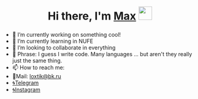 <h1 align="center">Hi there, I'm <a href="https://creativity-start.art/" target="_blank">Max</a> 
<img src="https://github.com/blackcater/blackcater/raw/main/images/Hi.gif" height="35"/></h1>
<h3 align="center"></h3>

- 🔭 I’m currently working on something cool!
- 🌱 I’m currently learning in NUFE
- 👯 I’m looking to collaborate in everything
- 💬 Phrase: I guess I write code. Many languages ... but aren't they really just the same thing.
- 📫 How to reach me: 
- 📂Mail: loxtik@bk.ru
- <a href="https://t.me/Shen1i" target="_blank">🌀Telegram</a>
- <a href="https://t.me/Shen1i" target="_blank">🌀Instagram</a>

